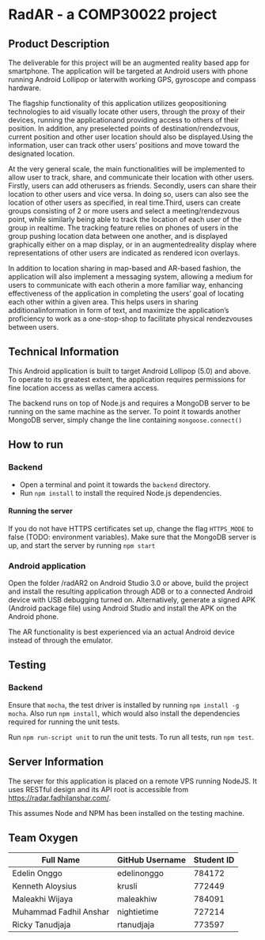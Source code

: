 # RadAR - a COMP30022 project

## Product Description

The deliverable for this project will be an augmented reality based app for smartphone. The application will be targeted at Android users with phone running Android Lollipop or laterwith working GPS, gyroscope and compass hardware.

The flagship functionality of this application utilizes geopositioning technologies to aid visually locate other users, through the proxy of their devices, running the applicationand providing access to others of their position. In addition, any preselected points of destination/rendezvous, current position and other user location should also be displayed.Using the information, user can track other users’ positions and move toward the designated location.

At the very general scale, the main functionalities will be implemented to allow user to track, share, and communicate their location with other users. Firstly, users can add otherusers as friends. Secondly, users can share their location to other users and vice versa. In doing so, users can also see the location of other users as specified, in real time.Third, users can create groups consisting of 2 or more users and select a meeting/rendezvous point, while similarly being able to track the location of each user of the group in realtime.
The tracking feature relies on phones of users in the group pushing location data between one another, and is displayed graphically either on a map display, or in an augmentedreality display where representations of other users are indicated as rendered icon overlays.

In addition to location sharing in map-based and AR-based fashion, the application will also implement a messaging system, allowing a medium for users to communicate with each otherin a more familiar way, enhancing effectiveness of the application in completing the users’ goal of locating each other within a given area. This helps users in sharing additionalinformation in form of text, and maximize the application’s proficiency to work as a one-stop-shop to facilitate physical rendezvouses between users.

## Technical Information
This Android application is built to target Android Lollipop (5.0) and above. To operate to its greatest extent, the application requires permissions for fine location access as wellas camera access.

The backend runs on top of Node.js and requires a MongoDB server to be running on the same machine as the server. To point it towards another MongoDB server, simply change the line containing `mongoose.connect()`

## How to run
### Backend
- Open a terminal and point it towards the `backend` directory.
- Run `npm install` to install the required Node.js dependencies.

#### Running the server
If you do not have HTTPS certificates set up, change the flag `HTTPS_MODE` to false (TODO: environment variables). Make sure that the MongoDB server is up, and start the server by running `npm start`

### Android application
Open the folder /radAR2 on Android Studio 3.0 or above, build the project and install the resulting application through ADB or to a connected Android device with USB debugging turned on. Alternatively, generate a signed APK (Android package file) using Android Studio and install the APK on the Android phone.

The AR functionality is best experienced via an actual Android device instead of through the emulator.

## Testing
### Backend
Ensure that `mocha`, the test driver is installed by running `npm install -g mocha`. Also run `npm install`, which would also install the dependencies required for running the unit tests.

Run `npm run-script unit` to run the unit tests. To run all tests, run `npm test`.

## Server Information
The server for this application is placed on a remote VPS running NodeJS. It uses RESTful design and its API root is accessible from https://radar.fadhilanshar.com/.

This assumes Node and NPM has been installed on the testing machine.

## Team Oxygen

Full Name | GitHub Username | Student ID
---------|--------------------|------------
Edelin Onggo | edelinonggo | 784172
Kenneth Aloysius | krusli |  772449
Maleakhi Wijaya | maleakhiw | 784091
Muhammad Fadhil Anshar | nightietime | 727214
Ricky Tanudjaja | rtanudjaja | 773597

